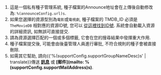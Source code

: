 1. 這是一個私有種子管理系統, 種子檔案的Announce地址會在上傳後自動修改為: `%(announceConfig.url)s`.
1. 如果您選擇的資源型別為`電影`或`電視劇`, 種子檔案的 TMDB_ID 必須是 `TheMovieDB` 相對應的資源ID號, 您可以 <a href="%(tmdbConfig.tmdbHome)s" target="_blank">從這裡找到ID號</a>. 系統會自動載入資源的詳細資訊, 如無誤可直接提交.
1. 請為資源選擇匹配的一個或多個標籤, 它會在您的搜尋結果中發揮重大作用.
1. 種子檔案提交後, 可能會由後臺管理人員進行審批, 不符合規則的種子會被直接刪除.
1. 如需其它幫助, 請向{{'%(supportConfig.supportGroupNameDesc)s' | translate}}傳送 **[訊息](/messages/send?to=%(supportConfig.supportGroupName)s)** 或 **[郵件](mailto: %(supportConfig.supportMailAddress)s)**.